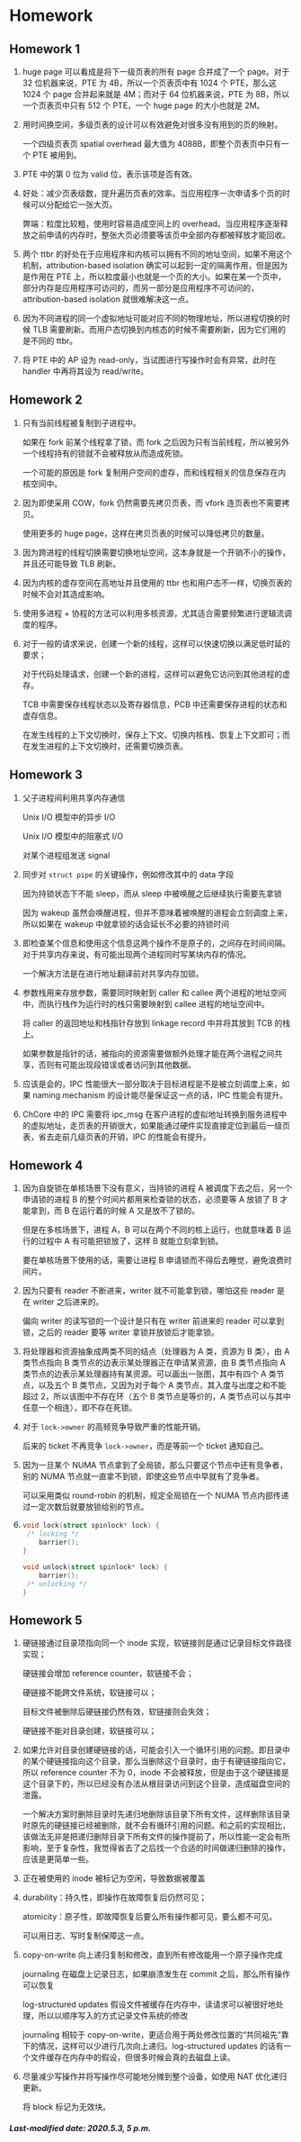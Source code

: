 # Homework

## Homework 1

1. huge page 可以看成是将下一级页表的所有 page 合并成了一个 page。对于 32 位机器来说，PTE 为 4B，所以一个页表页中有 1024 个 PTE，那么这 1024 个 page 合并起来就是 4M；而对于 64 位机器来说，PTE 为 8B，所以一个页表页中只有 512 个 PTE，一个 huge page 的大小也就是 2M。

2. 用时间换空间，多级页表的设计可以有效避免对很多没有用到的页的映射。

   一个四级页表页 spatial overhead 最大值为 4088B，即整个页表页中只有一个 PTE 被用到。

3. PTE 中的第 0 位为 valid 位，表示该项是否有效。

4. 好处：减少页表级数，提升遍历页表的效率。当应用程序一次申请多个页的时候可以分配给它一张大页。

   弊端：粒度比较粗，使用时容易造成空间上的 overhead。当应用程序逐渐释放之前申请的内存时，整张大页必须要等该页中全部内存都被释放才能回收。

5. 两个 ttbr 的好处在于应用程序和内核可以拥有不同的地址空间，如果不用这个机制，attribution-based isolation 确实可以起到一定的隔离作用，但是因为是作用在 PTE 上，所以粒度最小也就是一个页的大小。如果在某一个页中，部分内存是应用程序可访问的，而另一部分是应用程序不可访问的，attribution-based isolation 就很难解决这一点。

6. 因为不同进程的同一个虚拟地址可能对应不同的物理地址，所以进程切换的时候 TLB 需要刷新。而用户态切换到内核态的时候不需要刷新，因为它们用的是不同的 ttbr。

7. 将 PTE 中的 AP 设为 read-only，当试图进行写操作时会有异常，此时在 handler 中再将其设为 read/write。

## Homework 2

1. 只有当前线程被复制到子进程中。

   如果在 fork 前某个线程拿了锁，而 fork 之后因为只有当前线程，所以被另外一个线程持有的锁就不会被释放从而造成死锁。

   一个可能的原因是 fork 复制用户空间的虚存，而和线程相关的信息保存在内核空间中。

2. 因为即使采用 COW，fork 仍然需要先拷贝页表，而 vfork 连页表也不需要拷贝。

   使用更多的 huge page，这样在拷贝页表的时候可以降低拷贝的数量。

3. 因为跨进程的线程切换需要切换地址空间，这本身就是一个开销不小的操作，并且还可能导致 TLB 刷新。

4. 因为内核的虚存空间在高地址并且使用的 ttbr 也和用户态不一样，切换页表的时候不会对其造成影响。

5. 使用多进程 + 协程的方法可以利用多核资源，尤其适合需要频繁进行逻辑流调度的程序。

6. 对于一般的请求来说，创建一个新的线程，这样可以快速切换以满足低时延的要求；

   对于代码处理请求，创建一个新的进程，这样可以避免它访问到其他进程的虚存。

   TCB 中需要保存线程状态以及寄存器信息，PCB 中还需要保存进程的状态和虚存信息。

   在发生线程的上下文切换时，保存上下文、切换内核栈、恢复上下文即可；而在发生进程的上下文切换时，还需要切换页表。

## Homework 3

1. 父子进程间利用共享内存通信

   Unix I/O 模型中的异步 I/O

   Unix I/O 模型中的阻塞式 I/O

   对某个进程组发送 signal

2. 同步对 `struct pipe` 的关键操作，例如修改其中的 data 字段

   因为持锁状态下不能 sleep，而从 sleep 中被唤醒之后继续执行需要先拿锁

   因为 wakeup 虽然会唤醒进程，但并不意味着被唤醒的进程会立刻调度上来，所以如果在 wakeup 中就拿锁的话会延长不必要的持锁时间

3. 即检查某个信息和使用这个信息这两个操作不是原子的，之间存在时间间隔。对于共享内存来说，有可能出现两个进程同时写某块内存的情况。

   一个解决方法是在进行地址翻译前对共享内存加锁。

4. 参数栈用来存放参数，需要同时映射到 caller 和 callee 两个进程的地址空间中，而执行栈作为运行时的栈只需要映射到 callee 进程的地址空间中。

   将 caller 的返回地址和栈指针存放到 linkage record 中并将其放到 TCB 的栈上。

   如果参数是指针的话，被指向的资源需要做额外处理才能在两个进程之间共享，否则有可能出现段错误或者访问到其他数据。

5. 应该是会的，IPC 性能很大一部分取决于目标进程是不是被立刻调度上来，如果 naming mechanism 的设计能尽量保证这一点的话，IPC 性能会有提升。

6. ChCore 中的 IPC 需要将 ipc_msg 在客户进程的虚拟地址转换到服务进程中的虚拟地址，走页表的开销很大，如果能通过硬件实现直接定位到最后一级页表，省去走前几级页表的开销，IPC 的性能会有提升。

## Homework 4

1. 因为自旋锁在单核场景下没有意义，当持锁的进程 A 被调度下去之后，另一个申请锁的进程 B 的整个时间片都用来检查锁的状态，必须要等 A 放锁了 B 才能拿到，而 B 在运行着的时候 A 又是放不了锁的。

   但是在多核场景下，进程 A，B 可以在两个不同的核上运行，也就意味着 B 运行的过程中 A 有可能把锁放了，这样 B 就能立刻拿到锁。

   要在单核场景下使用的话，需要让进程 B 申请锁而不得后去睡觉，避免浪费时间片。

2. 因为只要有 reader 不断进来，writer 就不可能拿到锁，哪怕这些 reader 是在 writer 之后进来的。

   偏向 writer 的读写锁的一个设计是只有在 writer 前进来的 reader 可以拿到锁，之后的 reader 要等 writer 拿锁并放锁后才能拿锁。

3. 将处理器和资源抽象成两类不同的结点（处理器为 A 类，资源为 B 类），由 A 类节点指向 B 类节点的边表示某处理器正在申请某资源，由 B 类节点指向 A 类节点的边表示某处理器持有某资源。可以画出一张图，其中有四个 A 类节点，以及五个 B 类节点，又因为对于每个 A 类节点，其入度与出度之和不能超过 2，所以该图中不存在环（五个 B 类节点是等价的，A 类节点可以与其中任意一个相连），即不存在死锁。

4. 对于 `lock->owner` 的高频竞争导致严重的性能开销。

   后来的 ticket 不再竞争 `lock->owner`，而是等前一个 ticket 通知自己。

5. 因为一旦某个 NUMA 节点拿到了全局锁，那么只要这个节点中还有竞争者，别的 NUMA 节点就一直拿不到锁，即使这些节点中早就有了竞争者。

   可以采用类似 round-robin 的机制，规定全局锁在一个 NUMA 节点内部传递过一定次数后就要放锁给别的节点。

6. ```c
   void lock(struct spinlock* lock) {
   	/* locking */
       barrier();
   }
   
   void unlock(struct spinlock* lock) {
       barrier();
   	/* unlocking */
   }
   ```

## Homework 5

1. 硬链接通过目录项指向同一个 inode 实现，软链接则是通过记录目标文件路径实现；

   硬链接会增加 reference counter，软链接不会；

   硬链接不能跨文件系统，软链接可以；

   目标文件被删除后硬链接仍然有效，软链接则会失效；

   硬链接不能对目录创建，软链接可以；

2. 如果允许对目录创建硬链接的话，可能会引入一个循环引用的问题。即目录中的某个硬链接指向这个目录，那么当删除这个目录时，由于有硬链接指向它，所以 reference counter 不为 0，inode 不会被释放，但是由于这个硬链接是这个目录下的，所以已经没有办法从根目录访问到这个目录，造成磁盘空间的泄露。

   一个解决方案时删除目录时先递归地删除该目录下所有文件，这样删除该目录时原先的硬链接已经被删除，就不会有循环引用的问题。和之前的实现相比，该做法无非是把递归删除目录下所有文件的操作提前了，所以性能一定会有所影响，至于复杂性，我觉得省去了之后找一个合适的时间做递归删除的操作，应该是更简单一些。

3. 正在被使用的 inode 被标记为空闲，导致数据被覆盖

4. durability：持久性，即操作在故障恢复后仍然可见；

   atomicity：原子性，即故障恢复后要么所有操作都可见，要么都不可见。

   可以用日志、写时复制保障这一点。

5. copy-on-write 向上递归复制和修改，直到所有修改能用一个原子操作完成

   journaling 在磁盘上记录日志，如果崩溃发生在 commit 之后，那么所有操作可以恢复

   log-structured updates 假设文件被缓存在内存中，读请求可以被很好地处理，所以以顺序写入的方式记录文件系统的修改

   journaling 相较于 copy-on-write，更适合用于两处修改位置的“共同祖先”靠下的情况，这样可以少进行几次向上递归。log-structured updates 的话有一个文件缓存在内存中的假设，但很多时候会真的去磁盘上读。

6. 尽量减少写操作并将写操作尽可能地分摊到整个设备，如使用 NAT 优化递归更新。

   将 block 标记为无效块。

##### Last-modified date: 2020.5.3, 5 p.m.

